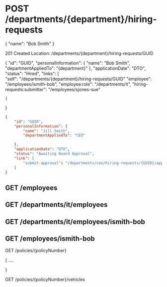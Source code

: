 

# POST /departments/{department}/hiring-requests

{
    "name": "Bob Smith"
}

201 Created
Location: /departments/{department}/hiring-requests/GUID

{
    "id": "GUID",
    "personalInformation": {
        "name": "Bob Smith",
        "departmentAppliedTo": "{department}"
    }, 
    "applicationDate": "DTO",
    "status": "Hired",
    "links": [        
        "self": "/departments/{department}/hiring-requests/GUID"
        "employee": "/employees/ismith-bob",
        "employee:role": "/departments/it",
        "hiring-requests:submitter": "/employees/sjones-sue"

    ]

}


```json
{
    "id": "GUID",
    "personalInformation": {
        "name": "Jill Smith",
        "departmentAppliedTo": "CEO"

    },
    "applicationDate": "DTO",
    "status": "Awaiting Board Approval",
    "link": [
        "submit-approval": "/departments/ceo/hiring-requests/{GUID}/approval"
    ]
}


```

## GET /employees
## GET /departments/it/employees
## GET /departments/it/employees/ismith-bob
## GET /employees/ismith-bob


GET /policies/{policyNumber}

{
    ....

}

GET /policies/{policyNumber}/vehicles